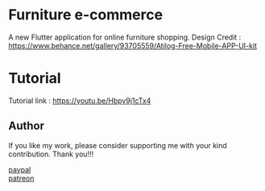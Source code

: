 # Furniture e-commerce
A new Flutter application for online furniture shopping. 
Design Credit : https://www.behance.net/gallery/93705559/Atilog-Free-Mobile-APP-UI-kit

# Tutorial
Tutorial link : https://youtu.be/Hbpy9j1cTx4

## Author
If you like my work, please consider supporting me with your kind contribution. Thank you!!!
<div><a href=https://paypal.me/kaushikchandru?locale.x=en_GB>paypal </a></div>
<div><a href=https://www.patreon.com/kaushikchandru>patreon</a></div>
